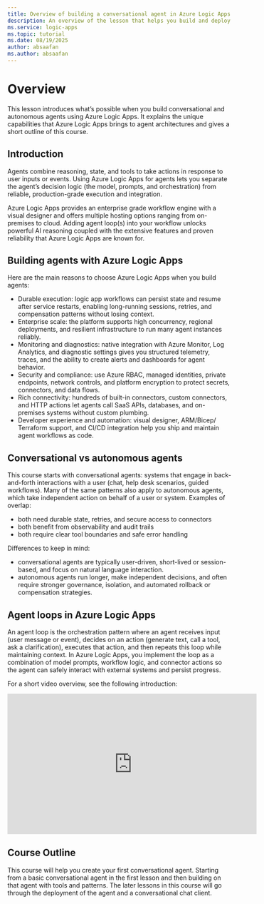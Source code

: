 ```yaml
---
title: Overview of building a conversational agent in Azure Logic Apps
description: An overview of the lesson that helps you build and deploy a conversational agent in Azure Logic Apps.
ms.service: logic-apps
ms.topic: tutorial
ms.date: 08/19/2025
author: absaafan
ms.author: absaafan
---
```


# Overview

This lesson introduces what’s possible when you build conversational and autonomous agents using Azure Logic Apps. It explains the unique capabilities that Azure Logic Apps brings to agent architectures and gives a short outline of this course.

## Introduction

Agents combine reasoning, state, and tools to take actions in response to user inputs or events. Using Azure Logic Apps for agents lets you separate the agent’s decision logic (the model, prompts, and orchestration) from reliable, production-grade execution and integration.

Azure Logic Apps provides an enterprise grade workflow engine with a visual designer and offers multiple hosting options ranging from on-premises to cloud. Adding agent loop(s) into your workflow unlocks powerful AI reasoning coupled with the extensive features and proven reliability that Azure Logic Apps are known for.

## Building agents with Azure Logic Apps

Here are the main reasons to choose Azure Logic Apps when you build agents:

- Durable execution: logic app workflows can persist state and resume after service restarts, enabling long-running sessions, retries, and compensation patterns without losing context.
- Enterprise scale: the platform supports high concurrency, regional deployments, and resilient infrastructure to run many agent instances reliably.
- Monitoring and diagnostics: native integration with Azure Monitor, Log Analytics, and diagnostic settings gives you structured telemetry, traces, and the ability to create alerts and dashboards for agent behavior.
- Security and compliance: use Azure RBAC, managed identities, private endpoints, network controls, and platform encryption to protect secrets, connectors, and data flows.
- Rich connectivity: hundreds of built-in connectors, custom connectors, and HTTP actions let agents call SaaS APIs, databases, and on-premises systems without custom plumbing.
- Developer experience and automation: visual designer, ARM/Bicep/ Terraform support, and CI/CD integration help you ship and maintain agent workflows as code.

## Conversational vs autonomous agents

This course starts with conversational agents: systems that engage in back-and-forth interactions with a user (chat, help desk scenarios, guided workflows). Many of the same patterns also apply to autonomous agents, which take independent action on behalf of a user or system. Examples of overlap:

- both need durable state, retries, and secure access to connectors
- both benefit from observability and audit trails
- both require clear tool boundaries and safe error handling

Differences to keep in mind:

- conversational agents are typically user-driven, short-lived or session-based, and focus on natural language interaction.
- autonomous agents run longer, make independent decisions, and often require stronger governance, isolation, and automated rollback or compensation strategies.

## Agent loops in Azure Logic Apps

An agent loop is the orchestration pattern where an agent receives input (user message or event), decides on an action (generate text, call a tool, ask a clarification), executes that action, and then repeats this loop while maintaining context. In Azure Logic Apps, you implement the loop as a combination of model prompts, workflow logic, and connector actions so the agent can safely interact with external systems and persist progress.

For a short video overview, see the following introduction:

<iframe width="560" height="315" src="https://www.youtube.com/embed/rR1QjQTfCCg?si=BgW-1oa05NhOIovl" title="Introduction to logic apps agent loop" frameborder="0" allow="accelerometer; autoplay; clipboard-write; encrypted-media; gyroscope; picture-in-picture; web-share" referrerpolicy="strict-origin-when-cross-origin" allowfullscreen></iframe>

## Course Outline

This course will help you create your first conversational agent. Starting from a basic conversational agent in the first lesson and then building on that agent with tools and patterns. The later lessons in this course will go through the deployment of the agent and a conversational chat client.